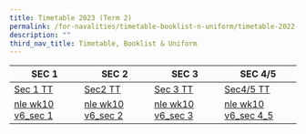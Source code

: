 ```yaml
---
title: Timetable 2023 (Term 2)
permalink: /for-navalities/timetable-booklist-n-uniform/timetable-2022-term-3/
description: ""
third_nav_title: Timetable, Booklist & Uniform
---
```

| **SEC 1** | **SEC 2** | **SEC 3** | **SEC 4/5** |
| -------- | -------- | -------- |-------- |
| [Sec 1 TT](/files/T2%20tt/T2%20Class%20Sec1.pdf) | [Sec2 TT](/files/T2%20Class%20Sec2.pdf)| [Sec 3 TT](/files/T2%20tt/T2%20Class%20Sec3.pdf)  |[Sec4/5 TT](/files/T2%20tt/T2%20Class%20Sec4_5.pdf)  |
| [nle wk10 v6_sec 1](/files/10/nle%20wk10%20v6_sec%201%20class.pdf) | [nle wk10 v6_sec 2](/files/10/nle%20wk10%20v6_sec%202%20class.pdf) | [nle wk10 v6_sec 3](/files/10/nle%20wk10%20v6_sec%203%20class.pdf) |[nle wk10 v6_sec 4_5](/files/10/nle%20wk10%20v6_sec%204_5%20class.pdf) |